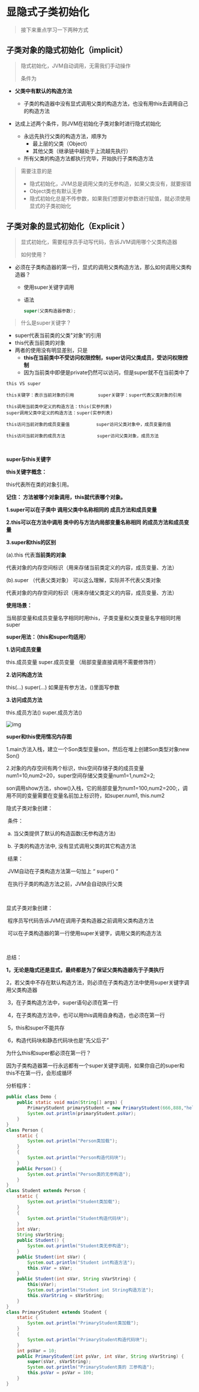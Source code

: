 # 显隐式子类初始化

> 接下来重点学习一下两种方式

## 子类对象的隐式初始化（implicit）

> 隐式初始化，JVM自动调用，无需我们手动操作
>
> 条件为

- **父类中有默认的构造方法**
  - 子类的构造器中没有显式调用父类的构造方法，也没有用this去调用自己的构造方法
- 达成上述两个条件，则JVM在初始化子类对象时进行隐式初始化

  - 永远先执行父类的构造方法，顺序为
    - 最上层的父类（Object）
    - 其他父类（继承链中越处于上流越先执行）
  - 所有父类的构造方法都执行完毕，开始执行子类构造方法

> 需要注意的是
>
> - 隐式初始化，JVM总是调用父类的无参构造，如果父类没有，就要报错
> - Object类也有默认无参
> - 隐式初始化总是不传参数，如果我们想要对参数进行赋值，就必须使用显式的子类初始化





## 子类对象的显式初始化（Explicit ）

> 显式初始化，需要程序员手动写代码，告诉JVM调用哪个父类构造器
>
> 如何使用？

- 必须在子类构造器的第一行，显式的调用父类构造方法，那么如何调用父类构造器？

  - 使用super关键字调用

  - 语法

    ```Java
    super(父类构造器参数);
    ```

> 什么是super关键字？

- super代表当前类的父类"对象"的引用
- this代表当前类的对象
- 两者的使用没有明显差别，只是
  - **this在当前类中不受访问权限控制，super访问父类成员，受访问权限控制**
  - 因为当前类中即便是private仍然可以访问，但是super就不在当前类中了

```
this VS super  

this关键字：表示当前对象的引用         super关键字：super代表父类对象的引用

this调用当前类中定义的构造方法：this(实参列表)          
super调用父类中定义的构造方法：super(实参列表)

this访问当前对象的成员变量值          super访问父类对象中，成员变量的值

this访问当前对象的成员方法            super访问父类对象，成员方法
```

   

​                            

**super与this关键字**

**this关键字概念：**

this代表所在类的对象引用。

**记住： 方法被哪个对象调用，this就代表哪个对象。**

**1.super可以在子类中 调用父类中名称相同的 成员方法和成员变量**

**2.this可以在方法中调用 类中的与方法内局部变量名称相同 的成员方法和成员变量**

**3.super和this的区别**

(a).this 代表**当前类的对象**

代表对象的内存空间标识（用来存储当前类定义的内容，成员变量、方法）

(b).super （代表父类对象） 可以这么理解，实际并不代表父类对象

代表对象的内存空间的标识（用来存储父类定义的内容，成员变量、方法）

**使用场景：**

当局部变量和成员变量名字相同时用this，子类变量和父类变量名字相同时用super

**super用法：（this和super均适用）**

**1.访问成员变量**

this.成员变量  super.成员变量    （局部变量直接调用不需要修饰符）

**2.访问构造方法**

 this(…)           super(…)        如果是有参方法，()里面写参数

**3.访问成员方法**

this.成员方法()  super.成员方法()

![img](../../../../markdown_picture/clipboard-1610091377381-1610764776853.png)

**super和this使用情况内存图**

1.main方法入栈，建立一个Son类型变量son，然后在堆上创建Son类型对象new Son()

2.对象的内存空间有两个标识，this空间存储子类的成员变量num1=10,num2=20，super空间存储父类变量num1=1,num2=2;

son调用show方法，show()入栈，它的局部变量为num1=100,num2=200;，调用不同的变量需要在变量名前加上标识符，如super.num1, this.num2









隐式子类对象创建：

​	条件： 

​		a. 当父类提供了默认的构造函数(无参构造方法)

​        b. 子类的构造方法中, 没有显式调用父类的其它构造方法

​	结果：

​		JVM自动在子类构造方法第一句加上  “ super() “

​		在执行子类的构造方法之前，JVM会自动执行父类

​	









显式子类对象创建：

​	程序员写代码告诉JVM在调用子类构造器之前调用父类构造方法

​	可以在子类构造器的第一行使用super关键字，调用父类的构造方法

​		







总结：

​	**1，无论是隐式还是显式，最终都是为了保证父类构造器先于子类执行**

​	2，若父类中不存在默认构造方法，则必须在子类构造方法中使用super关键字调用父类构造器

​	3，在子类构造方法中，super语句必须在第一行

​	4，在子类构造方法中，也可以用this调用自身构造，也必须在第一行

​	5，this和super不能共存

​	6，构造代码块和静态代码块也是“先父后子”





为什么this和super都必须在第一行？

​	因为子类构造器第一行永远都有一个super关键字调用，如果你自己的super和this不在第一行，会形成循环





分析程序：

```java
public class Demo {
    public static void main(String[] args) {
        PrimaryStudent primaryStudent = new PrimaryStudent(666,888,"hello");
        System.out.println(primaryStudent.psVar);
    }
}
class Person {
    static {
        System.out.println("Person类加载");
    }
    {
        System.out.println("Person构造代码块");
    }
    public Person() {
        System.out.println("Person类的无参构造");
    }
}
class Student extends Person {
    static {
        System.out.println("Student类加载");
    }
    {
        System.out.println("Student构造代码块");
    }
    int sVar;
    String sVarString;
    public Student() {
        System.out.println("Student类无参构造");
    }
    public Student(int sVar) {
        System.out.println("Student int构造方法");
        this.sVar = sVar;
    }
    public Student(int sVar, String sVarString) {
        this(sVar);
        System.out.println("Student int String构造方法");
        this.sVarString = sVarString;
    }
}
class PrimaryStudent extends Student {
    static {
        System.out.println("PrimaryStudent类加载");
    }
    {
        System.out.println("PrimaryStudent构造代码块");
    }
    int psVar = 10;
    public PrimaryStudent(int psVar, int sVar, String sVarString) {
        super(sVar, sVarString);
        System.out.println("PrimaryStudent类的 三参构造");
        this.psVar = psVar = 100;
    }
}
```

